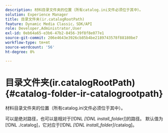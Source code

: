 ```yaml
---
description: 材料目录文件夹的位置（所有catalog.ini文件必须位于其中）。
solution: Experience Manager
title: 目录文件夹(ir.catalogRootPath)
feature: Dynamic Media Classic，SDK/API
role: Developer,Administrator,User
exl-id: 0eb64a65-e3b6-47b2-8456-39f8f8e077e1
source-git-commit: 206e4643e3926cb85b4be2189743578f88180be7
workflow-type: tm+mt
source-wordcount: '56'
ht-degree: 0%

---
```


# 目录文件夹(ir.catalogRootPath){#catalog-folder-ir-catalogrootpath}

材料目录文件夹的位置（所有catalog.ini文件必须位于其中）。

可以是绝对路径，也可以是相对于[!DNL *[!DNL install_folder]*]的路径。 默认值为[!DNL ./catalog]，它对应于[!DNL *[!DNL install_folder]*/catalog]。
